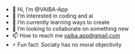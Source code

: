 - 👋 Hi, I’m @VAIBA-App
- 👀 I’m interested in coding and ai
- 🌱 I’m currently learning ways to create
- 💞️ I’m looking to collaborate on something new
- 📫 How to reach me vaiba.app@gmail.com
- ⚡ Fun fact: Sociaty has no moral objectivity

<!---
VAIBA-App/VAIBA-App is a ✨ special ✨ repository because its `README.md` (this file) appears on your GitHub profile.
You can click the Preview link to take a look at your changes.
--->
